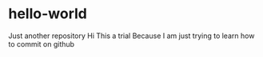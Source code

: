 # hello-world
Just another repository
Hi
This a trial
Because I am just
trying to learn
how to commit
on 
github
